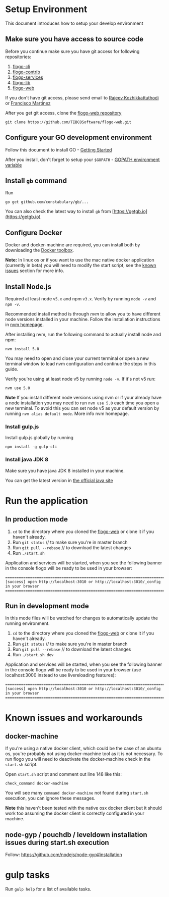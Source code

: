 # Setup Environment
This document introduces how to setup your develop environment

## Make sure you have access to source code
Before you continue make sure you have git access for following repositories:

1. [flogo-cli](https://github.com/TIBCOSoftware/flogo-cli.git)
2. [flogo-contrib](https://github.com/TIBCOSoftware/flogo-contrib.git)
3. [flogo-services](https://github.com/TIBCOSoftware/flogo-services.git)
4. [flogo-lib](https://github.com/TIBCOSoftware/flogo-lib.git)
5. [flogo-web](https://github.com/TIBCOSoftware/flogo-web.git)

If you don't have git access, please send email to [Rajeev Kozhikkattuthodi](mailto:rkozhikk@tibco.com?subject=Flogo%20Git%20Access) or [Francisco Martinez](mailto:fmartinez@tibco.com?subject=Flogo%20Git%20Access)

After you get git access, clone the [flogo-web repository](https://github.com/TIBCOSoftware/flogo-web.git)

```
git clone https://github.com/TIBCOSoftware/flogo-web.git
```

## Configure your **GO** development environment
Follow this document to install GO - [Getting Started](https://golang.org/doc/install)

After you install, don't forget to setup your `$GOPATH` - [GOPATH environment variable](https://golang.org/doc/code.html#GOPATH)

## Install `gb` command
Run

```
go get github.com/constabulary/gb/...
```

You can also check the latest way to install `gb` from [https://getgb.io](https://getgb.io)

## Configure Docker

Docker and docker-machine are required, you can install both by downloading the [Docker toolbox](https://www.docker.com/products/docker-toolbox).

**Note:** In linux os or if you want to use the mac native docker application (currently in beta) you will need to modify the start script, see the [known issues](#know-issues-and-workarounds) section for more info.

## Install Node.js

Required at least node `v5.x` and npm `v3.x`. Verify by running `node -v` and `npm -v`.

Recommended install method is through _nvm_ to allow you to have different node versions installed in your machine. Follow the installation instructions in [nvm homepage](https://github.com/creationix/nvm).

After installing nvm, run the following command to actually install node and npm:

```
nvm install 5.0
```

You may need to open and close your current terminal or open a new terminal window to load nvm configuration and continue the steps in this guide.

Verify you're using at least node v5 by running `node -v`. If it's not v5 run:

```
nvm use 5.0
```

**Note** If you install different node versions using nvm or if your already have a node installation you may need to run `nvm use 5.0` each time you open a new terminal. To avoid this you can set node v5 as your default version by running `nvm alias default node`. More info nvm homepage.

### Install gulp.js

Install gulp.js globally by running

```
npm install -g gulp-cli
```

### Install java JDK 8
Make sure you have java JDK 8 installed in your machine.

You can get the latest version in [the official java site](https://www.java.com/en/)

# Run the application

## In production mode

1. `cd` to the directory where you cloned the [flogo-web](https://github.com/TIBCOSoftware/flogo-web.git) or clone it if you haven't already.
1. Run `git status` // to make sure you're in master branch
1. Run `git pull --rebase` // to download the latest changes
1. Run `./start.sh`

Application and services will be started, when you see the following banner in the console flogo will be ready to be used in your browser:

```
=============================================================================================
[success] open http://localhost:3010 or http://localhost:3010/_config in your browser
=============================================================================================
```

## Run in development mode

In this mode files will be watched for changes to automatically update the running environment.

1. `cd` to the directory where you cloned the [flogo-web](https://github.com/TIBCOSoftware/flogo-web.git) or clone it if you haven't already.
1. Run `git status` // to make sure you're in master branch
1. Run `git pull --rebase` // to download the latest changes
1. Run `./start.sh dev`

Application and services will be started, when you see the following banner in the console flogo will be ready to be used in your browser (use localhost:3000 instead to use livereloading features):

```
=============================================================================================
[success] open http://localhost:3010 or http://localhost:3010/_config in your browser
=============================================================================================
```

# Known issues and workarounds

## docker-machine

If you're using a native docker client, which could be the case of an ubuntu os, you're probably not using docker-machine tool as it is not necessary. To run flogo you will need to deactivate the docker-machine check in the `start.sh` script.

Open `start.sh` script and comment out line 148 like this:

```
check_command docker-machine
```

You will see many `command docker-machine` not found during `start.sh` execution, you can ignore these messages.

**Note** this haven't been tested with the native osx docker client but it should work too assuming the docker client is correctly configured in your machine.

## node-gyp / pouchdb / leveldown installation issues during start.sh execution

Follow: https://github.com/nodejs/node-gyp#installation


# gulp tasks
Run `gulp help` for a list of available tasks.
